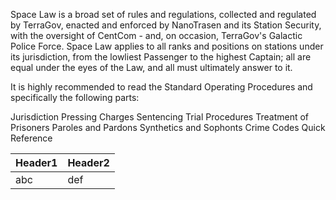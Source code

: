 Space Law is a broad set of rules and regulations, collected and regulated by TerraGov, enacted and enforced by NanoTrasen and its Station Security, with the oversight of CentCom - and, on occasion, TerraGov's Galactic Police Force. Space Law applies to all ranks and positions on stations under its jurisdiction, from the lowliest Passenger to the highest Captain; all are equal under the eyes of the Law, and all must ultimately answer to it.

It is highly recommended to read the Standard Operating Procedures and specifically the following parts:

Jurisdiction
Pressing Charges
Sentencing
Trial Procedures
Treatment of Prisoners
Paroles and Pardons
Synthetics and Sophonts
Crime Codes Quick Reference

| Header1 | Header2 |
|---------|---------|
| abc     | def     |

